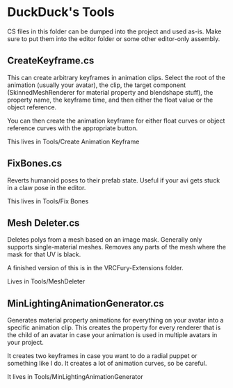 # DuckDuck's Tools

CS files in this folder can be dumped into the project and used as-is. Make sure to put them into the editor folder or some other editor-only assembly.

## CreateKeyframe.cs
This can create arbitrary keyframes in animation clips. Select the root of the animation (usually your avatar), the clip, the target component (SkinnedMeshRenderer for material property and blendshape stuff), the property name, the keyframe time, and then either the float value or the object reference.

You can then create the animation keyframe for either float curves or object reference curves with the appropriate button.

This lives in Tools/Create Animation Keyframe

## FixBones.cs
Reverts humanoid poses to their prefab state. Useful if your avi gets stuck in a claw pose in the editor.

This lives in Tools/Fix Bones

## Mesh Deleter.cs
Deletes polys from a mesh based on an image mask. Generally only supports single-material meshes. Removes any parts of the mesh where the mask for that UV is black.

A finished version of this is in the VRCFury-Extensions folder.

Lives in Tools/MeshDeleter

## MinLightingAnimationGenerator.cs
Generates material property animations for everything on your avatar into a specific animation clip. This creates the property for every renderer that is the child of an avatar in case your animation is used in multiple avatars in your project.

It creates two keyframes in case you want to do a radial puppet or something like I do. It creates a lot of animation curves, so be careful.

It lives in Tools/MinLightingAnimationGenerator